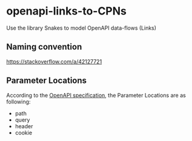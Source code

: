 # openapi-links-to-CPNs
Use the library Snakes to model OpenAPI data-flows (Links)


## Naming convention
https://stackoverflow.com/a/42127721


## Parameter Locations

According to the [OpenAPI specification](https://swagger.io/specification/#parameter-object), the Parameter Locations are as following:
- path
- query
- header
- cookie
